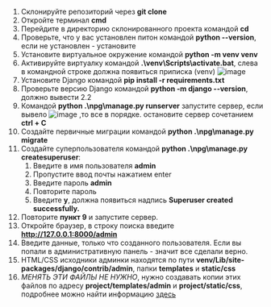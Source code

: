 1. Склонируйте репозиторий через **git clone**
2. Откройте терминал **cmd**
3. Перейдите в директорию склонированного проекта командой **cd**
4. Проверьте, что у вас установлен питон командой **python --version**, если не установлен - установите
5. Установите виртуальное окружение командой **python -m venv venv**
6. Активируйте виртуалку командой **.\venv\Scripts\activate.bat**, слева в командной строке должна появиться приписка (venv)
   ![image](https://github.com/Andrey-Savitskiy/Shoulders_of_giants_admin/assets/93083814/044e722b-6cd4-4920-8d51-76157cc1d01d)
7. Установите Django командой **pip install -r requirements.txt**
8. Проверьте версию Django командой **python -m django --version**, должно вывести 2.2
9. Командой **python .\npg\manage.py runserver** запустите сервер, если вывело ![image](https://github.com/Andrey-Savitskiy/Shoulders_of_giants_admin/assets/93083814/b28de1c4-0566-4777-9db5-088ac018479b)
,то все в порядке. остановите сервер сочетанием **ctrl + C**
10. Создайте первичные миграции командой **python .\npg\manage.py migrate**
11. Создайте суперпользователя командой **python .\npg\manage.py createsuperuser**:
    1. Введите в имя пользователя **admin**
    2. Пропустите ввод почты нажатием enter
    3. Введите пароль **admin**
    4. Повторите пароль
    5. Введите **y**, должна появиться надпись **Superuser created successfully.**
12. Повторите **пункт 9** и запустите сервер.
13. Откройте браузер, в строку поиска введите **http://127.0.0.1:8000/admin**
14. Введите данные, только что созданного пользователя. Если вы попали в административную панель - значит все сделали верно.
15. HTML/CSS исходники админки находятся по пути **venv/Lib/site-packages/django/contrib/admin**, папки **templates** и **static/css**
16. *МЕНЯТЬ ЭТИ ФАЙЛЫ НЕ НУЖНО*, нужно создавать копии этих файлов по адресу **project/templates/admin** и **project/static/css**, подробнее можно найти информацию [здесь](https://www.youtube.com/watch?v=6jyl85q6yRs)
